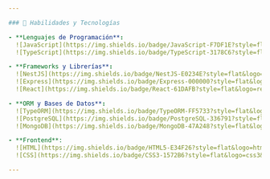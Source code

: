```yaml
---

### 🚀 Habilidades y Tecnologías

- **Lenguajes de Programación**:  
  ![JavaScript](https://img.shields.io/badge/JavaScript-F7DF1E?style=flat&logo=javascript&logoColor=black) 
  ![TypeScript](https://img.shields.io/badge/TypeScript-3178C6?style=flat&logo=typescript&logoColor=white)

- **Frameworks y Librerías**:  
  ![NestJS](https://img.shields.io/badge/NestJS-E0234E?style=flat&logo=nestjs&logoColor=white) 
  ![Express](https://img.shields.io/badge/Express-000000?style=flat&logo=express&logoColor=white) 
  ![React](https://img.shields.io/badge/React-61DAFB?style=flat&logo=react&logoColor=black)

- **ORM y Bases de Datos**:  
  ![TypeORM](https://img.shields.io/badge/TypeORM-FF5733?style=flat&logo=typeorm&logoColor=white) 
  ![PostgreSQL](https://img.shields.io/badge/PostgreSQL-336791?style=flat&logo=postgresql&logoColor=white) 
  ![MongoDB](https://img.shields.io/badge/MongoDB-47A248?style=flat&logo=mongodb&logoColor=white)

- **Frontend**:  
  ![HTML](https://img.shields.io/badge/HTML5-E34F26?style=flat&logo=html5&logoColor=white) 
  ![CSS](https://img.shields.io/badge/CSS3-1572B6?style=flat&logo=css3&logoColor=white)

---
```




